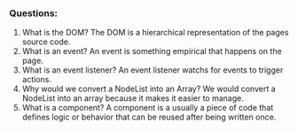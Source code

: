 ### Questions:
1. What is the DOM? 
The DOM is a hierarchical representation of the pages source code.
2. What is an event?
An event is something empirical that happens on the page.
3. What is an event listener?
An event listener watchs for events to trigger actions.
4. Why would we convert a NodeList into an Array?
We would convert a NodeList into an array because it makes it easier to manage.
5. What is a component? 
A component is a usually a piece of code that defines logic or behavior that can be reused after being written once.